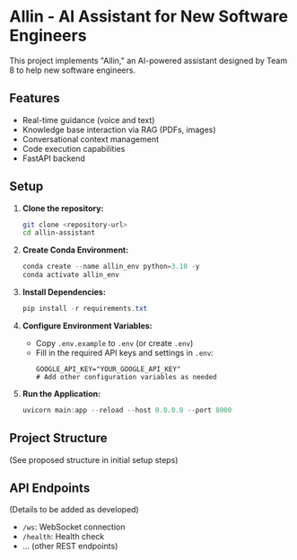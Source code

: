 # Allin - AI Assistant for New Software Engineers

This project implements "Allin," an AI-powered assistant designed by Team 8 to help new software engineers.

## Features

*   Real-time guidance (voice and text)
*   Knowledge base interaction via RAG (PDFs, images)
*   Conversational context management
*   Code execution capabilities
*   FastAPI backend

## Setup

1.  **Clone the repository:**
    ```bash
    git clone <repository-url>
    cd allin-assistant
    ```

2.  **Create Conda Environment:**
    ```powershell
    conda create --name allin_env python=3.10 -y
    conda activate allin_env
    ```

3.  **Install Dependencies:**
    ```powershell
    pip install -r requirements.txt
    ```

4.  **Configure Environment Variables:**
    *   Copy `.env.example` to `.env` (or create `.env`)
    *   Fill in the required API keys and settings in `.env`:
        ```env
        GOOGLE_API_KEY="YOUR_GOOGLE_API_KEY"
        # Add other configuration variables as needed
        ```

5.  **Run the Application:**
    ```powershell
    uvicorn main:app --reload --host 0.0.0.0 --port 8000
    ```

## Project Structure

(See proposed structure in initial setup steps)

## API Endpoints

(Details to be added as developed)

*   `/ws`: WebSocket connection
*   `/health`: Health check
*   ... (other REST endpoints)
